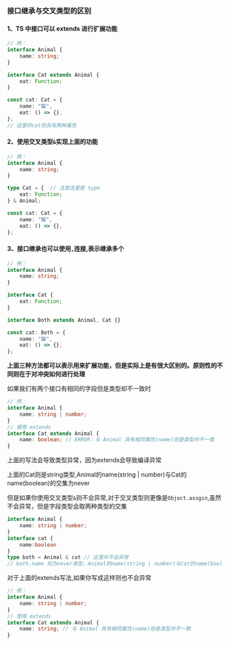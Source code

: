 ### 接口继承与交叉类型的区别

#### 1、TS 中接口可以 extends 进行扩展功能
```ts
// 例：
interface Animal {
    name: string;
}

interface Cat extends Animal {
    eat: Function;
}

const cat: Cat = {
    name: "猫",
    eat: () => {},
};
// 这里的cat则具有两种属性
```

#### 2、使用交叉类型`&`实现上面的功能
```ts
// 例：
interface Animal {
    name: string;
}

type Cat = {  // 注意这里是 type
    eat: Function;
} & Animal;

const cat: Cat = {
    name: "猫",
    eat: () => {},
};
```

#### 3、接口继承也可以使用`,`连接,表示继承多个
```ts
// 例：
interface Animal {
    name: string;
}

interface Cat {
    eat: Function;
}

interface Both extends Animal, Cat {}

const cat: Both = {
    name: "猫",
    eat: () => {},
};
```

**上面三种方法都可以表示用来扩展功能，但是实际上是有很大区别的。原则性的不同则在于对冲突如何进行处理**

如果我们有两个接口有相同的字段但是类型却不一致时

```ts
// 例：
interface Animal {
    name: string | number;
}
// 使用 extends
interface Cat extends Animal { 
    name: boolean; // ERROR：与 Animal 具有相同属性(name)但是类型并不一致
}
```
上面的写法会导致类型异常，因为extends会导致编译异常

上面的Cat则是string类型,Animal的name(string | number)与Cat的name(boolean)的交集为never

但是如果你使用交叉类型`&`则不会异常,对于交叉类型则更像是`Object.assgin`,虽然不会异常，但是字段类型会取两种类型的交集
```ts
interface Animal {
    name: string | number;
}
interface cat {
    name:boolean
}
type both = Animal & cat // 这里并不会异常
// both.name 则为never类型，Animal的name(string | number)与Cat的name(boolean)的交集为never
```

对于上面的extends写法,如果你写成这样则也不会异常
```ts
// 例：
interface Animal {
    name: string | number;
}
// 使用 extends
interface Cat extends Animal { 
    name: string; // 与 Animal 具有相同属性(name)但是类型并不一致
}
```
